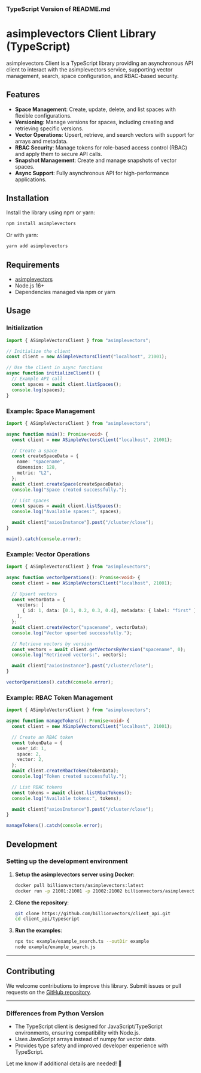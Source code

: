 ### TypeScript Version of README.md

# asimplevectors Client Library (TypeScript)

asimplevectors Client is a TypeScript library providing an asynchronous API client to interact with the asimplevectors service, supporting vector management, search, space configuration, and RBAC-based security.

## Features

- **Space Management**: Create, update, delete, and list spaces with flexible configurations.
- **Versioning**: Manage versions for spaces, including creating and retrieving specific versions.
- **Vector Operations**: Upsert, retrieve, and search vectors with support for arrays and metadata.
- **RBAC Security**: Manage tokens for role-based access control (RBAC) and apply them to secure API calls.
- **Snapshot Management**: Create and manage snapshots of vector spaces.
- **Async Support**: Fully asynchronous API for high-performance applications.

## Installation

Install the library using npm or yarn:

```bash
npm install asimplevectors
```

Or with yarn:

```bash
yarn add asimplevectors
```

## Requirements

- [asimplevectors](https://github.com/billionvectors/asimplevectors)
- Node.js 16+
- Dependencies managed via npm or yarn

## Usage

### Initialization

```typescript
import { ASimpleVectorsClient } from "asimplevectors";

// Initialize the client
const client = new ASimpleVectorsClient("localhost", 21001);

// Use the client in async functions
async function initializeClient() {
  // Example API call
  const spaces = await client.listSpaces();
  console.log(spaces);
}
```

### Example: Space Management

```typescript
import { ASimpleVectorsClient } from "asimplevectors";

async function main(): Promise<void> {
  const client = new ASimpleVectorsClient("localhost", 21001);

  // Create a space
  const createSpaceData = {
    name: "spacename",
    dimension: 128,
    metric: "L2",
  };
  await client.createSpace(createSpaceData);
  console.log("Space created successfully.");

  // List spaces
  const spaces = await client.listSpaces();
  console.log("Available spaces:", spaces);

  await client["axiosInstance"].post("/cluster/close");
}

main().catch(console.error);
```

### Example: Vector Operations

```typescript
import { ASimpleVectorsClient } from "asimplevectors";

async function vectorOperations(): Promise<void> {
  const client = new ASimpleVectorsClient("localhost", 21001);

  // Upsert vectors
  const vectorData = {
    vectors: [
      { id: 1, data: [0.1, 0.2, 0.3, 0.4], metadata: { label: "first" } },
    ],
  };
  await client.createVector("spacename", vectorData);
  console.log("Vector upserted successfully.");

  // Retrieve vectors by version
  const vectors = await client.getVectorsByVersion("spacename", 0);
  console.log("Retrieved vectors:", vectors);

  await client["axiosInstance"].post("/cluster/close");
}

vectorOperations().catch(console.error);
```

### Example: RBAC Token Management

```typescript
import { ASimpleVectorsClient } from "asimplevectors";

async function manageTokens(): Promise<void> {
  const client = new ASimpleVectorsClient("localhost", 21001);

  // Create an RBAC token
  const tokenData = {
    user_id: 1,
    space: 2,
    vector: 2,
  };
  await client.createRbacToken(tokenData);
  console.log("Token created successfully.");

  // List RBAC tokens
  const tokens = await client.listRbacTokens();
  console.log("Available tokens:", tokens);

  await client["axiosInstance"].post("/cluster/close");
}

manageTokens().catch(console.error);
```

## Development

### Setting up the development environment

1. **Setup the asimplevectors server using Docker**:

   ```bash
   docker pull billionvectors/asimplevectors:latest
   docker run -p 21001:21001 -p 21002:21002 billionvectors/asimplevectors:latest
   ```

2. **Clone the repository**:

   ```bash
   git clone https://github.com/billionvectors/client_api.git
   cd client_api/typescript
   ```

3. **Run the examples**:

   ```bash
   npx tsc example/example_search.ts --outDir example
   node example/example_search.js
   ```

---

## Contributing

We welcome contributions to improve this library. Submit issues or pull requests on the [GitHub repository](https://github.com/billionvectors/client_api).

---

### Differences from Python Version

- The TypeScript client is designed for JavaScript/TypeScript environments, ensuring compatibility with Node.js.
- Uses JavaScript arrays instead of numpy for vector data.
- Provides type safety and improved developer experience with TypeScript.

Let me know if additional details are needed! 🚀